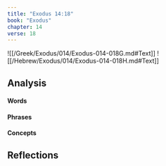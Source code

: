 ```yaml
---
title: "Exodus 14:18"
book: "Exodus"
chapter: 14
verse: 18
---
```

![[/Greek/Exodus/014/Exodus-014-018G.md#Text]]
![[/Hebrew/Exodus/014/Exodus-014-018H.md#Text]]

## Analysis

#### Words

#### Phrases

#### Concepts

## Reflections
